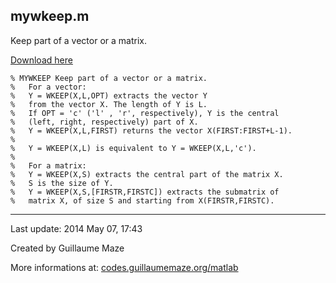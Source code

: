 ## mywkeep.m ##
Keep part of a vector or a matrix.

[Download here](http://guillaumemaze.googlecode.com/svn/trunk/matlab/codes/matrix/mywkeep.m)

```
% MYWKEEP Keep part of a vector or a matrix.
%   For a vector:
%   Y = WKEEP(X,L,OPT) extracts the vector Y 
%   from the vector X. The length of Y is L.
%   If OPT = 'c' ('l' , 'r', respectively), Y is the central
%   (left, right, respectively) part of X.
%   Y = WKEEP(X,L,FIRST) returns the vector X(FIRST:FIRST+L-1).
%
%   Y = WKEEP(X,L) is equivalent to Y = WKEEP(X,L,'c').
%
%   For a matrix:
%   Y = WKEEP(X,S) extracts the central part of the matrix X. 
%   S is the size of Y.
%   Y = WKEEP(X,S,[FIRSTR,FIRSTC]) extracts the submatrix of 
%   matrix X, of size S and starting from X(FIRSTR,FIRSTC).
```

---

Last update: 2014 May 07, 17:43

Created by Guillaume Maze

More informations at: [codes.guillaumemaze.org/matlab](http://codes.guillaumemaze.org/matlab)